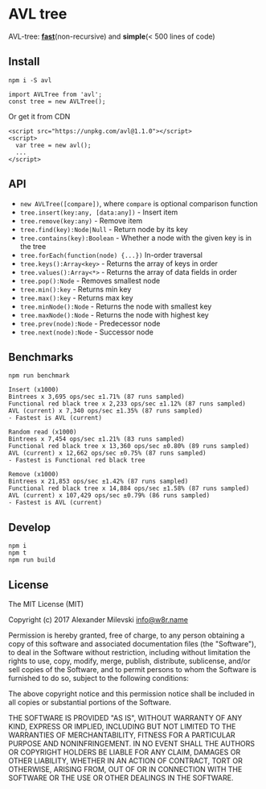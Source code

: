 # AVL tree

AVL-tree: **[fast](#benchmarks)**(non-recursive) and **simple**(< 500 lines of code)

## Install

```
npm i -S avl
```

```
import AVLTree from 'avl';
const tree = new AVLTree();
```

Or get it from CDN
```
<script src="https://unpkg.com/avl@1.1.0"></script>
<script>
  var tree = new avl();
  ...
</script>
```

## API

* `new AVLTree([compare])`, where `compare` is optional comparison function
* `tree.insert(key:any, [data:any])` - Insert item
* `tree.remove(key:any)` - Remove item
* `tree.find(key):Node|Null` - Return node by its key
* `tree.contains(key):Boolean` - Whether a node with the given key is in the tree
* `tree.forEach(function(node) {...})` In-order traversal
* `tree.keys():Array<key>` - Returns the array of keys in order
* `tree.values():Array<*>` - Returns the array of data fields in order
* `tree.pop():Node` - Removes smallest node
* `tree.min():key` - Returns min key
* `tree.max():key` - Returns max key
* `tree.minNode():Node` - Returns the node with smallest key
* `tree.maxNode():Node` - Returns the node with highest key
* `tree.prev(node):Node` - Predecessor node
* `tree.next(node):Node` - Successor node

## Benchmarks

```shell
npm run benchmark
```

```
Insert (x1000)
Bintrees x 3,695 ops/sec ±1.71% (87 runs sampled)
Functional red black tree x 2,233 ops/sec ±1.12% (87 runs sampled)
AVL (current) x 7,340 ops/sec ±1.35% (87 runs sampled)
- Fastest is AVL (current)

Random read (x1000)
Bintrees x 7,454 ops/sec ±1.21% (83 runs sampled)
Functional red black tree x 13,360 ops/sec ±0.80% (89 runs sampled)
AVL (current) x 12,662 ops/sec ±0.75% (87 runs sampled)
- Fastest is Functional red black tree

Remove (x1000)
Bintrees x 21,853 ops/sec ±1.42% (87 runs sampled)
Functional red black tree x 14,884 ops/sec ±1.58% (87 runs sampled)
AVL (current) x 107,429 ops/sec ±0.79% (86 runs sampled)
- Fastest is AVL (current)
```

## Develop

```shell
npm i
npm t
npm run build
```

## License

The MIT License (MIT)

Copyright (c) 2017 Alexander Milevski <info@w8r.name>

Permission is hereby granted, free of charge, to any person obtaining a copy of
this software and associated documentation files (the "Software"), to deal in
the Software without restriction, including without limitation the rights to
use, copy, modify, merge, publish, distribute, sublicense, and/or sell copies of
the Software, and to permit persons to whom the Software is furnished to do so,
subject to the following conditions:

The above copyright notice and this permission notice shall be included in all
copies or substantial portions of the Software.

THE SOFTWARE IS PROVIDED "AS IS", WITHOUT WARRANTY OF ANY KIND, EXPRESS OR
IMPLIED, INCLUDING BUT NOT LIMITED TO THE WARRANTIES OF MERCHANTABILITY, FITNESS
FOR A PARTICULAR PURPOSE AND NONINFRINGEMENT. IN NO EVENT SHALL THE AUTHORS OR
COPYRIGHT HOLDERS BE LIABLE FOR ANY CLAIM, DAMAGES OR OTHER LIABILITY, WHETHER
IN AN ACTION OF CONTRACT, TORT OR OTHERWISE, ARISING FROM, OUT OF OR IN
CONNECTION WITH THE SOFTWARE OR THE USE OR OTHER DEALINGS IN THE SOFTWARE.
